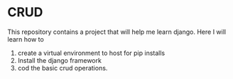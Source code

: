 # CRUD 

This repository contains a project that will help me learn django. Here I will learn how to 
1. create a virtual environment to host for pip installs
2. Install the django framework
3. cod the basic crud operations. 
